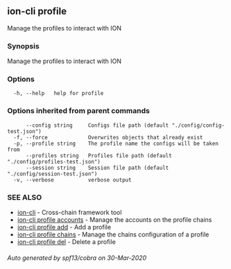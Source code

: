 ## ion-cli profile

Manage the profiles to interact with ION

### Synopsis

Manage the profiles to interact with ION

### Options

```
  -h, --help   help for profile
```

### Options inherited from parent commands

```
      --config string     Configs file path (default "./config/config-test.json")
  -f, --force             Overwrites objects that already exist
  -p, --profile string    The profile name the configs will be taken from
      --profiles string   Profiles file path (default "./config/profiles-test.json")
      --session string    Session file path (default "./config/session-test.json")
  -v, --verbose           verbose output
```

### SEE ALSO

* [ion-cli](ion-cli.md)	 - Cross-chain framework tool
* [ion-cli profile accounts](ion-cli_profile_accounts.md)	 - Manage the accounts on the profile chains
* [ion-cli profile add](ion-cli_profile_add.md)	 - Add a profile
* [ion-cli profile chains](ion-cli_profile_chains.md)	 - Manage the chains configuration of a profile
* [ion-cli profile del](ion-cli_profile_del.md)	 - Delete a profile

###### Auto generated by spf13/cobra on 30-Mar-2020
